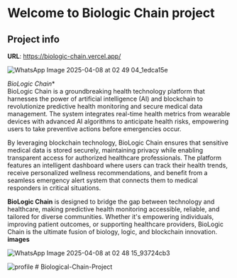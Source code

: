 # Welcome to Biologic Chain project

## Project info

**URL**: https://biologic-chain.vercel.app/

![WhatsApp Image 2025-04-08 at 02 49 04_1edca15e](https://github.com/user-attachments/assets/a5c48700-f773-4ba1-8ba2-fdf54d989a98)


*BioLogic Chain**  
BioLogic Chain is a groundbreaking health technology platform that harnesses the power of artificial intelligence (AI) and blockchain to revolutionize predictive health monitoring and secure medical data management. The system integrates real-time health metrics from wearable devices with advanced AI algorithms to anticipate health risks, empowering users to take preventive actions before emergencies occur.  

By leveraging blockchain technology, BioLogic Chain ensures that sensitive medical data is stored securely, maintaining privacy while enabling transparent access for authorized healthcare professionals. The platform features an intelligent dashboard where users can track their health trends, receive personalized wellness recommendations, and benefit from a seamless emergency alert system that connects them to medical responders in critical situations.

**BioLogic Chain**
is designed to bridge the gap between technology and healthcare, making predictive health monitoring accessible, reliable, and tailored for diverse communities. Whether it's empowering individuals, improving patient outcomes, or supporting healthcare providers, BioLogic Chain is the ultimate fusion of biology, logic, and blockchain innovation.
**images**


![WhatsApp Image 2025-04-08 at 02 48 15_93724cb3](https://github.com/user-attachments/assets/d3f282c9-8079-4e87-bb6a-232d30f04b16)

![profile](https://github.com/user-attachments/assets/23d4bb3c-1610-400e-a45e-6bd18c2428a4)
#   B i o l o g i c a l - C h a i n - P r o j e c t  
 